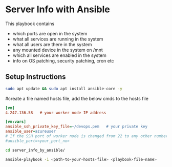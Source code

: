 # Server Info with Ansible
This playbook contains
* which ports are open in the system
* what all services are running in the system
* what all users are there in the system
* any mounted device in the system on /mnt
* which all services are enabled in the system
* info on OS patching, security patching, cron etc 


## Setup Instructions

```bash
sudo apt update && sudo apt install ansible-core -y
``` 
#create a file named hosts file, add the below cmds to the hosts file
```ini
[vm]
4.247.136.58   # your worker node IP address

[vm:vars]
ansible_ssh_private_key_file=~/devops.pem   # your private key
ansible_user=azureuser
# If the SSH port of worker node is changed from 22 to any other number, add this below line in the hosts file
#ansible_port=<your_port_no>
```

```bash
cd server_info_by_ansible/
```
```bash
ansible-playbook -i <path-to-your-hosts-file> <playbook-file-name>
```

